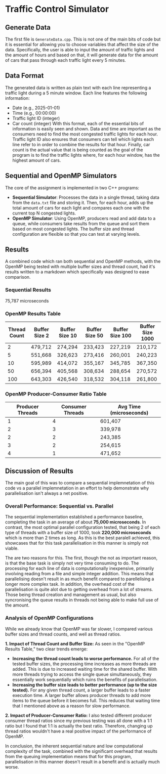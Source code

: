 # Traffic Control Simulator

## Generate Data
The first file is `GenerateData.cpp`. This is not one of the main bits of code but it is essential for allowing you to choose variables that affect the size of the data. Specifically, the user is able to input the amount of traffic lights and the amount of hours and based on that, it will generate data for the amount of cars that pass through each traffic light every 5 minutes.

## Data Format
The generated data is written as plain text with each line representing a traffic light during a 5 minute window. 
Each line features the following information:
- Date (e.g., 2025-01-01)
- Time (e.g., 00:00:00)
- Traffic light ID (integer)
- Car count (integer)
With this format, each of the essential bits of information is easily seen and shown. Data and time are important as the consumers need to find the most congested traffic lights for each hour. Traffic light ID also ensures that consumers can tell which lights each line refer to in order to combine the results for that hour. Finally, car count is the actual value that is being counted as the goal of the program is to find the traffic lights where, for each hour window, has the highest amount of cars.

## Sequential and OpenMP Simulators
The core of the assignment is implemented in two C++ programs:
- **Sequential Simulator**: Processes the data in a single thread, taking data from the `data.txt` file and storing it. Then, for each hour, adds up the total amount of cars for each light and compares each one with the current top N congested lights.
- **OpenMP Simulator**: Using OpenMP, producers read and add data to a queue, while consumers take results from the queue and sort them based on most congested lights. The buffer size and thread configuration are flexible so that you can test at varying levels.

## Results
A combined code which ran both sequential and OpenMP methods, with the OpenMP being tested with multiple buffer sizes and thread count, had it's results written to a markdown which specifically was designed to ease comparison.

### Sequential Results
75,787 microseconds

### OpenMP Results Table
| Thread Count | Buffer Size 2 | Buffer Size 10 | Buffer Size 50 | Buffer Size 100 | Buffer Size 1000 |
|---|---|---|---|---|---|
| 2 | 479,712 | 274,294 | 233,423 | 227,219 | 210,172 |
| 5 | 551,668 | 326,623 | 273,416 | 260,001 | 240,223 |
| 10 | 595,989 | 414,072 | 355,167 | 345,785 | 367,350 |
| 50 | 656,394 | 405,568 | 308,634 | 288,654 | 270,572 |
| 100 | 643,303 | 426,540 | 318,532 | 304,118 | 261,800 |

### OpenMP Producer-Consumer Ratio Table
| Producer Threads | Consumer Threads | Avg Time (microseconds) |
|---|---|---|
| 1 | 4 | 601,407 |
| 2 | 3 | 339,978 |
| 2 | 2 | 243,385 |
| 3 | 2 | 254,615 |
| 4 | 1 | 471,652 |

## Discussion of Results
The main goal of this was to compare a sequential implemnetation of this code vs a parallel implemnetation in an effort to help demonstrate why parallelisation isn't always a net positive. 

### Overall Performance: Sequential vs. Parallel
The sequential implementation established a performance baseline, completing the task in an average of about **75,000 microseconds**. In contrast, the most optimal parallel configuration tested, that being 2 of each type of threads with a buffer size of 1000, took **220,000 microseconds** which is more than 2 times as long. As this is the best paralell achieved, this showcases that for this task parallelisation in this manner is simply not viable.

The are two reasons for this. The first, though the not as important reason, is that the base task is simply not very time consuming to do. The processing for each line of data is computationally inexpensive, primarily involving reading from a file and simple integer addition. This means that parallelising doesn't result in as much benefit compared to parellelising a longer more complex task. In addition, the overhead cost of the parallelisation is quite alot due to getting overhead from a lot of streams. Those being thread creation and management as usual, but also syncronising the queue results in threads not being able to make full use of the amount. 

### Analysis of OpenMP Configurations
While we already know that OpenMP was far slower, I compared various buffer sizes and thread counts, and well as thread ratios.

**1. Impact of Thread Count and Buffer Size:**
As seen in the "OpenMP Results Table," two clear trends emerge:
*   **Increasing the thread count leads to worse performance.** For all of the tested buffer sizes, the processing time increases as more threads are added. This is due to increased waiting time for the shared buffer. With more threads trying to access the single queue simultaneously, they essentially work sequentially which ruins the benefits of parallelisation.
*   **Increasing the buffer size leads to better performance (up to the size tested).** For any given thread count, a larger buffer leads to a faster execution time. A larger buffer allows producer threads to add more items to the queue before it becomes full. This reduces that waiting time that I mentioned above as a reason for slow performance.

**2. Impact of Producer-Consumer Ratio:**
I also tested different producer consumer thread ratios since my previous testing was all done with a 1:1 ratio but I found that 1:1 is actually the best ratio. Therefore, changing up thread ratios wouldn't have a real positive impact of the performance of OpenMP.

In conclusion, the inherent sequential nature and low computational complexity of the task, combined with the significant overhead that results from the queuing implementation means that for this program, parallelisation in this manner doesn't result in a benefit and is actually much worse.